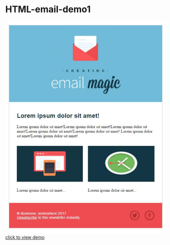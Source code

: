 # HTML-email-demo1
![Image text](https://github.com/EmmmaG/readme-pics/blob/master/htmlemaildemo1.jpg)
<br />
[click to view demo](https://emmmag.github.io/HTML-email-demo1/)
